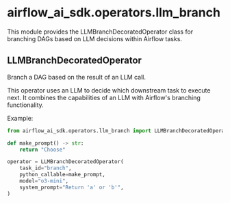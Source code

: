 # airflow_ai_sdk.operators.llm_branch

This module provides the LLMBranchDecoratedOperator class for branching DAGs based on
LLM decisions within Airflow tasks.

## LLMBranchDecoratedOperator

Branch a DAG based on the result of an LLM call.

This operator uses an LLM to decide which downstream task to execute next.
It combines the capabilities of an LLM with Airflow's branching functionality.

Example:

```python
from airflow_ai_sdk.operators.llm_branch import LLMBranchDecoratedOperator

def make_prompt() -> str:
    return "Choose"

operator = LLMBranchDecoratedOperator(
    task_id="branch",
    python_callable=make_prompt,
    model="o3-mini",
    system_prompt="Return 'a' or 'b'",
)
```
